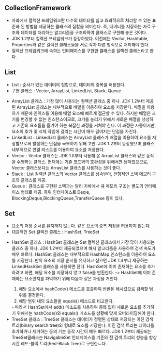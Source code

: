 ## CollectionFramework
- 자바에서 컬렉션 프레임워크란 다수의 데이터를 쉽고 효과적으로 처리할 수 있는 표준화 된 방법을 제공하는 클래스의 집합을 의미한다. 즉, 데이터를 저장하는 자료 구조와 데이터를 처리하는 알고리즘을 구조화하여 클래스로 구현해 놓은 것이다.
- JDK 1.2부터 컬렉션 프레임워크가 등장하였다. 이전에는 Vector, Hashtable, Properties와 같은 컬렉션 클래스들을 서로 각자 다른 방식으로 처리해야 했다.
- 컬렉션 프레임워크에 속하는 인터페이스를 구현한 클래스를 컬렉션 클래스라고 한다.

## List
- List<E> : 순서가 있는 데이터의 집합으로, 데이터의 중복을 허용한다. 
- 구현 클래스 : Vector, ArrayList, LinkedList, Stack, Queue
<ul>
  <li>ArrayList<E> 클래스 : 가장 많이 사용되는 컬렉션 클래스 중 하나. JDK 1.2부터 제공된 ArrayList 클래스는 내부적으로 배열을 이용하여 요소를 저장한다. 배열을 이용하기 때문에 인덱스를 이용해 배열 요소에 빠르게 접근할 수 있다. 하지만 배열은 크기를 변경할 수 없는 인스턴스이므로, 크기를 늘리기 위해서 새로운 배열을 생성하고 기존의 요소들을 옮겨야 하는 복잡한 과정을 거쳐야 한다. 이 과정은 자동이지만, 요소의 추가 및 삭제 작업에 걸리는 시간이 매우 길어지는 단점을 가진다.</li>
  <li>LinkedList<E> : LinkedList 클래스는 ArrayList 클래스가 배열을 이용하여 요소를 저장함으로써 발생하는 단점을 극복하기 위해 고안. JDK 1.2부터 등장했으며 클래스 내부적으로 연결 리스트를 이용하여 요소를 저장한다.</li>
  <li>Vector<E> : Vector 클래스는 JDK 1.0부터 사용해 온 ArrayList 클래스와 같은 동작을 수행하는 클래스. 현재에는 기존 코드와의 호환성을 위해서만 남아있으므로, Vector 클래스보다는 ArrayList 클래스를 사용하는 것이 좋다.</li>
  <li>Stack<E> : List 컬렉션 클래스의 Vector 클래스를 상속받아, 전형적인 스택 메모리 구조의 클래스를 제공.</li>
  <li>Queue<E> : 클래스로 구현된 스택과는 달리 자바에서 큐 메모리 구조는 별도의 인터페이스 형태로 제공. 하위 인터페이스로 Deqie<E>, BlockingDeque<E>,BlockingQueue<E>,TransferQueue<E> 등이 있다.</li>
</ul>

## Set
- 요소의 저장 순서를 유지하지 않는다. 같은 요소의 중복 저장을 허용하지 않는다.
- 대표적인 Set 컬렉션 클래스 : HashSet<E>, TreeSet<E>
<ul>
  <li>HashSet<E> 클래스 : HashSet 클래스는 Set 컬렉션 클래스에서 가장 많이 사용되는 클래스 중 하나. JDK 1.2부터 제공되었으며 해시 알고리즘을 사용하여 검색 속도가 매우 빠르다. HashSet 클래스는 내부적으로 HashMap 인스턴스를 이용하여 요소를 저장한다. 만약 요소의 저장 순서를 유지하고 싶으면 JDK 1.4부터 제공하는 LinkedHashSet 클래스를 사용하면 된다. HashSet에 이미 존재하는 요소를 추가하려고 하면, 해당 요소를 저장하지 않고 false를 반환한다. -> HashSet에 이미 존재하는 요소인지를 파악하기 위해 다음과 같은 과정을 거친다. 
  <ol><li>해당 요소에서 hashCode() 메소드를 호출하여 반환된 해시값으로 검색할 범위를 결정한다.</li>
  <li>해당 범위 내의 요소들을 equals() 메소드로 비교한다.</li>
  </ol>
  - 따라서 HashSet에서 add() 메소드를 사용하여 중복 없이 새로운 요소를 추가하기 위해서는 hashCode()와 equals() 메소드를 상황에 맞게 오버라이딩해야 한다.</li>
  <li>TreeSet<E> 클래스 : TreeSet 클래스는 데이터가 정렬된 상태로 저장되는 이진 검색 트리(binary search tree)의 형태로 요소를 저장한다. 이진 검색 트리는 데이터를 추가하거나 제거하는 등의 기본 동작 시간이 매우 빠르다. JDK 1.2부터 제공되는 TreeSet클래스는 NavigableSet 인터페이스를 기존의 진 검색 트리의 성능을 향상시킨 레드-블랙 트리(Red-Black Tree)로 구현한ㄴ다.</li>
</ul>
